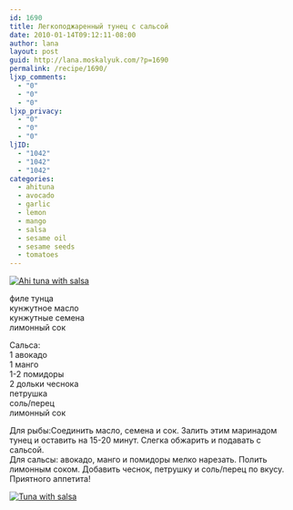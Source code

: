 ```yaml
---
id: 1690
title: Легкоподжаренный тунец с сальсой
date: 2010-01-14T09:12:11-08:00
author: lana
layout: post
guid: http://lana.moskalyuk.com/?p=1690
permalink: /recipe/1690/
ljxp_comments:
  - "0"
  - "0"
  - "0"
ljxp_privacy:
  - "0"
  - "0"
  - "0"
ljID:
  - "1042"
  - "1042"
  - "1042"
categories:
  - ahituna
  - avocado
  - garlic
  - lemon
  - mango
  - salsa
  - sesame oil
  - sesame seeds
  - tomatoes
---
```

<a class="flickr-image alignnone" title="Ahi tuna with salsa" href="http://www.flickr.com/photos/67405678@N00/4273335932/" target="_blank"><img src="http://farm5.static.flickr.com/4062/4273335932_9c1858a11f.jpg" alt="Ahi tuna with salsa" /></a>

филе тунца  
кунжутное масло  
кунжутные семена  
лимонный сок

Сальса:  
1 авокадо  
1 манго  
1-2 помидоры  
2 дольки чеснока  
петрушка  
соль/перец  
лимонный сок

Для рыбы:Соединить масло, семена и сок. Залить этим маринадом тунец и оставить на 15-20 минут. Слегка обжарить и подавать с сальсой.  
Для сальсы: авокадо, манго и помидоры мелко нарезать. Полить лимонным соком. Добавить чеснок, петрушку и соль/перец по вкусу.  
Приятного аппетита!

<a class="flickr-image alignnone" title="Tuna with salsa" href="http://www.flickr.com/photos/67405678@N00/4272592013/" target="_blank"><img src="http://farm5.static.flickr.com/4044/4272592013_025697c6fb.jpg" alt="Tuna with salsa" /></a>